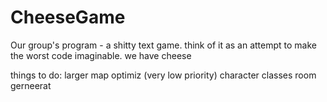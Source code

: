 
# CheeseGame
Our group's program - a shitty text game.
 think of it as an attempt to make the worst code imaginable.
 we have cheese

things to do:
larger map
optimiz (very low priority)
character classes
room gerneerat
